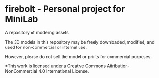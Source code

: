 # firebolt - Personal project for MiniLab
A repository of modeling assets


The 3D models in this repository may be freely downloaded, modified, and used for non-commercial or internal use.

However, please do not sell the model or prints for commercial purposes.


*This work is licensed under a Creative Commons Attribution-NonCommercial 4.0 International License.
